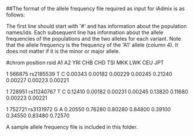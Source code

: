 

##The format of the allele frequency file required as input for iAdmix is as follows: 


The first line should start with '#' and has information about the population names/ids. Each subsequent line has information about the allele frequencies of the populations and the two alleles for each variant. Note that the allele frequency is the frequency of the 'A1' allele (column 4). It does not matter if it is the minor or major allele. 

#chrom position rsid A1 A2 YRI CHB CHD TSI MKK LWK CEU JPT

1 566875 rs2185539 T C 0.00343 0.00182 0.00229 0.00245 0.21240 0.00227 0.00223 0.00221

1 728951 rs11240767 T C 0.12410 0.00182 0.00231 0.00245 0.13820 0.11680 0.00223 0.00221

1 752721 rs3131972 G A 0.20550 0.76280 0.80280 0.84800 0.39100 0.34550 0.83480 0.72570


A sample allele frequency file is included in this folder. 
